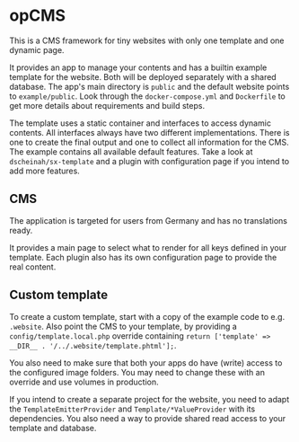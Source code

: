 # opCMS

This is a CMS framework for tiny websites with only one template and one dynamic page.

It provides an app to manage your contents and has a builtin example template for the website.
Both will be deployed separately with a shared database.
The app's main directory is `public` and the default website points to `example/public`.
Look through the `docker-compose.yml` and `Dockerfile` to get more details about requirements and build steps.

The template uses a static container and interfaces to access dynamic contents. 
All interfaces always have two different implementations. 
There is one to create the final output and one to collect all information for the CMS.
The example contains all available default features.
Take a look at `dscheinah/sx-template` and a plugin with configuration page if you intend to add more features.

## CMS

The application is targeted for users from Germany and has no translations ready.

It provides a main page to select what to render for all keys defined in your template. 
Each plugin also has its own configuration page to provide the real content.

## Custom template

To create a custom template, start with a copy of the example code to e.g. `.website`. Also point the CMS to your template,
by providing a `config/template.local.php` override containing `return ['template' => __DIR__ . '/../.website/template.phtml'];`.

You also need to make sure that both your apps do have (write) access to the configured image folders. You may need to change these with an override and use volumes in production.

If you intend to create a separate project for the website, 
you need to adapt the `TemplateEmitterProvider` and `Template/*ValueProvider` with its dependencies.
You also need a way to provide shared read access to your template and database.
